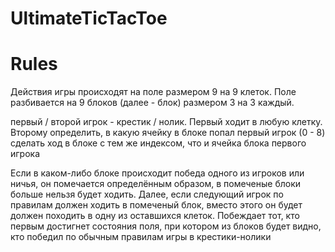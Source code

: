 # UltimateTicTacToe

# Rules
Действия игры происходят на поле размером 9 на 9 клеток.
Поле разбивается на 9 блоков (далее - блок) размером 3 на 3 каждый.

первый / второй игрок - крестик / нолик.
Первый ходит в любую клетку.
Второму
    определить, в какую ячейку в блоке попал первый игрок (0 - 8)
    сделать ход в блоке с тем же индексом, что и ячейка блока первого игрока

Если в каком-либо блоке происходит победа одного из игроков или ничья, он помечается определённым образом, в помеченые блоки больше нельзя будет ходить.
Далее, если следующий игрок по правилам должен ходить в помеченый блок, вместо этого он будет должен походить в одну из оставшихся клеток.
Побеждает тот, кто первым достигнет состояния поля, при котором из блоков будет видно, кто победил по обычным правилам игры в крестики-нолики